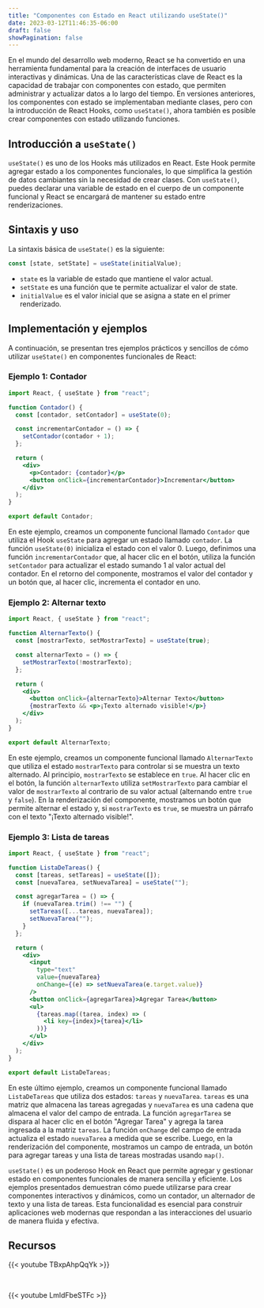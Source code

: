 ```yaml
---
title: "Componentes con Estado en React utilizando useState()"
date: 2023-03-12T11:46:35-06:00
draft: false
showPagination: false
---
```


En el mundo del desarrollo web moderno, React se ha convertido en una herramienta fundamental para la creación de interfaces de usuario interactivas y dinámicas. Una de las características clave de React es la capacidad de trabajar con componentes con estado, que permiten administrar y actualizar datos a lo largo del tiempo. En versiones anteriores, los componentes con estado se implementaban mediante clases, pero con la introducción de React Hooks, como `useState()`, ahora también es posible crear componentes con estado utilizando funciones.

## Introducción a `useState()`

`useState()` es uno de los Hooks más utilizados en React. Este Hook permite agregar estado a los componentes funcionales, lo que simplifica la gestión de datos cambiantes sin la necesidad de crear clases. Con `useState()`, puedes declarar una variable de estado en el cuerpo de un componente funcional y React se encargará de mantener su estado entre renderizaciones.

## Sintaxis y uso

La sintaxis básica de `useState()` es la siguiente:

```jsx
const [state, setState] = useState(initialValue);
```

- `state` es la variable de estado que mantiene el valor actual.
- `setState` es una función que te permite actualizar el valor de state.
- `initialValue` es el valor inicial que se asigna a state en el primer renderizado.

## Implementación y ejemplos

A continuación, se presentan tres ejemplos prácticos y sencillos de cómo utilizar `useState()` en componentes funcionales de React:

### Ejemplo 1: Contador

```jsx
import React, { useState } from "react";

function Contador() {
  const [contador, setContador] = useState(0);

  const incrementarContador = () => {
    setContador(contador + 1);
  };

  return (
    <div>
      <p>Contador: {contador}</p>
      <button onClick={incrementarContador}>Incrementar</button>
    </div>
  );
}

export default Contador;
```

En este ejemplo, creamos un componente funcional llamado `Contador` que utiliza el Hook `useState` para agregar un estado llamado `contador`. La función `useState(0)` inicializa el estado con el valor 0. Luego, definimos una función `incrementarContador` que, al hacer clic en el botón, utiliza la función `setContador` para actualizar el estado sumando 1 al valor actual del contador. En el retorno del componente, mostramos el valor del contador y un botón que, al hacer clic, incrementa el contador en uno.

### Ejemplo 2: Alternar texto

```jsx
import React, { useState } from "react";

function AlternarTexto() {
  const [mostrarTexto, setMostrarTexto] = useState(true);

  const alternarTexto = () => {
    setMostrarTexto(!mostrarTexto);
  };

  return (
    <div>
      <button onClick={alternarTexto}>Alternar Texto</button>
      {mostrarTexto && <p>¡Texto alternado visible!</p>}
    </div>
  );
}

export default AlternarTexto;
```

En este ejemplo, creamos un componente funcional llamado `AlternarTexto` que utiliza el estado `mostrarTexto` para controlar si se muestra un texto alternado. Al principio, `mostrarTexto` se establece en `true`. Al hacer clic en el botón, la función `alternarTexto` utiliza `setMostrarTexto` para cambiar el valor de `mostrarTexto` al contrario de su valor actual (alternando entre `true` y `false`). En la renderización del componente, mostramos un botón que permite alternar el estado y, si `mostrarTexto` es `true`, se muestra un párrafo con el texto "¡Texto alternado visible!".

### Ejemplo 3: Lista de tareas

```jsx
import React, { useState } from "react";

function ListaDeTareas() {
  const [tareas, setTareas] = useState([]);
  const [nuevaTarea, setNuevaTarea] = useState("");

  const agregarTarea = () => {
    if (nuevaTarea.trim() !== "") {
      setTareas([...tareas, nuevaTarea]);
      setNuevaTarea("");
    }
  };

  return (
    <div>
      <input
        type="text"
        value={nuevaTarea}
        onChange={(e) => setNuevaTarea(e.target.value)}
      />
      <button onClick={agregarTarea}>Agregar Tarea</button>
      <ul>
        {tareas.map((tarea, index) => (
          <li key={index}>{tarea}</li>
        ))}
      </ul>
    </div>
  );
}

export default ListaDeTareas;
```

En este último ejemplo, creamos un componente funcional llamado `ListaDeTareas` que utiliza dos estados: `tareas` y `nuevaTarea`. `tareas` es una matriz que almacena las tareas agregadas y `nuevaTarea` es una cadena que almacena el valor del campo de entrada. La función `agregarTarea` se dispara al hacer clic en el botón "Agregar Tarea" y agrega la tarea ingresada a la matriz `tareas`. La función `onChange` del campo de entrada actualiza el estado `nuevaTarea` a medida que se escribe. Luego, en la renderización del componente, mostramos un campo de entrada, un botón para agregar tareas y una lista de tareas mostradas usando `map()`.

`useState()` es un poderoso Hook en React que permite agregar y gestionar estado en componentes funcionales de manera sencilla y eficiente. Los ejemplos presentados demuestran cómo puede utilizarse para crear componentes interactivos y dinámicos, como un contador, un alternador de texto y una lista de tareas. Esta funcionalidad es esencial para construir aplicaciones web modernas que respondan a las interacciones del usuario de manera fluida y efectiva.

## Recursos

{{< youtube TBxpAhpQqYk >}}

<br>

{{< youtube LmldFbeSTFc >}}
